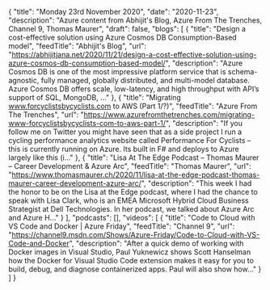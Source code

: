 {
  "title": "Monday 23rd November 2020",
  "date": "2020-11-23",
  "description": "Azure content from Abhijit's Blog, Azure From The Trenches, Channel 9, Thomas Maurer",
  "draft": false,
  "blogs": [
    {
      "title": "Design a cost-effective solution using Azure Cosmos DB Consumption-Based model",
      "feedTitle": "Abhijit's Blog",
      "url": "https://abhijitjana.net/2020/11/21/design-a-cost-effective-solution-using-azure-cosmos-db-consumption-based-model/",
      "description": "Azure Cosmos DB is one of the most impressive platform service that is schema-agnostic, fully managed, globally distributed, and multi-model database. Azure Cosmos DB offers scale, low-latency, and high throughput with API’s support of SQL, MongoDB, ..."
    },
    {
      "title": "Migrating www.forcyclistsbycyclists.com to AWS (Part 1/?)",
      "feedTitle": "Azure From The Trenches",
      "url": "https://www.azurefromthetrenches.com/migrating-www-forcyclistsbycyclists-com-to-aws-part-1/",
      "description": "If you follow me on Twitter you might have seen that as a side project I run a cycling performance analytics website called Performance For Cyclists – this is currently running on Azure. Its built in F# and deploys to Azure largely like this (i..."
    },
    {
      "title": "Lisa At The Edge Podcast – Thomas Maurer – Career Development & Azure Arc",
      "feedTitle": "Thomas Maurer",
      "url": "https://www.thomasmaurer.ch/2020/11/lisa-at-the-edge-podcast-thomas-maurer-career-development-azure-arc/",
      "description": "This week I had the honor to be on the Lisa at the Edge podcast, where I had the chance to speak with Lisa Clark, who is an EMEA Microsoft Hybrid Cloud Business Strategist at Dell Technologies. In her podcast, we talked about Azure Arc and Azure H..."
    }
  ],
  "podcasts": [],
  "videos": [
    {
      "title": "Code to Cloud with VS Code and Docker | Azure Friday",
      "feedTitle": "Channel 9",
      "url": "https://channel9.msdn.com/Shows/Azure-Friday/Code-to-Cloud-with-VS-Code-and-Docker",
      "description": "After a quick demo of working with Docker images in Visual Studio, Paul Yuknewicz shows Scott Hanselman how the Docker for Visual Studio Code extension makes it easy for you to build, debug, and diagnose containerized apps. Paul will also show how..."
    }
  ]
}